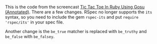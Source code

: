 This is the code from the screencast [Tic Tac Toe In Ruby Using Gosu (Annotated)](http://youtu.be/tQjjHt0I3_o).  There are a few changes.  RSpec no longer supports the `its` syntax, so you need to include the gem `rspec-its` and put `require 'rspec/its'` in your spec file.

Another change is the `be_true` matcher is replaced with `be_truthy` and `be_false` with `be_falsey`.
